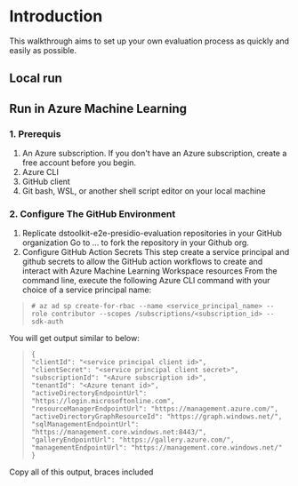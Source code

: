 # Introduction
This walkthrough aims to set up your own evaluation process as quickly and easily as possible. 
## Local run
## Run in Azure Machine Learning
### 1. Prerequis
1. An Azure subscription. If you don't have an Azure subscription, create a free account before you begin.
2. Azure CLI
3. GitHub client
4. Git bash, WSL, or another shell script editor on your local machine
### 2. Configure The GitHub Environment
1. Replicate dstoolkit-e2e-presidio-evaluation repositories in your GitHub organization
Go to ... to fork the repository in your Github org. 
2. Configure GitHub Action Secrets
This step create a service principal and github secrets to allow the GitHub action workflows to create and interact with Azure Machine Learning Workspace resources
From the command line, execute the following Azure CLI command with your choice of a service principal name:

> `# az ad sp create-for-rbac --name <service_principal_name> --role contributor --scopes /subscriptions/<subscription_id> --sdk-auth`

You will get output similar to below:
>`{`  
> `"clientId": "<service principal client id>",`  
> `"clientSecret": "<service principal client secret>",`  
> `"subscriptionId": "<Azure subscription id>",`  
> `"tenantId": "<Azure tenant id>",`  
> `"activeDirectoryEndpointUrl": "https://login.microsoftonline.com",`  
> `"resourceManagerEndpointUrl": "https://management.azure.com/",`  
> `"activeDirectoryGraphResourceId": "https://graph.windows.net/",`  
> `"sqlManagementEndpointUrl": "https://management.core.windows.net:8443/",`  
> `"galleryEndpointUrl": "https://gallery.azure.com/",`  
> `"managementEndpointUrl": "https://management.core.windows.net/"`  
> `}`

Copy all of this output, braces included
